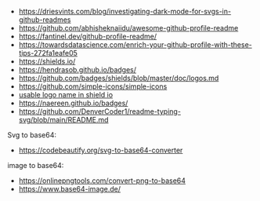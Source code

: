 - https://driesvints.com/blog/investigating-dark-mode-for-svgs-in-github-readmes
- https://github.com/abhisheknaiidu/awesome-github-profile-readme
- https://fantinel.dev/github-profile-readme/
- https://towardsdatascience.com/enrich-your-github-profile-with-these-tips-272fa1eafe05
- https://shields.io/
- https://hendrasob.github.io/badges/
- https://github.com/badges/shields/blob/master/doc/logos.md
- https://github.com/simple-icons/simple-icons
- [usable logo name in shield io](https://simpleicons.org/)
- https://naereen.github.io/badges/
- https://github.com/DenverCoder1/readme-typing-svg/blob/main/README.md

Svg to base64:
- https://codebeautify.org/svg-to-base64-converter

image to base64:
- https://onlinepngtools.com/convert-png-to-base64
- https://www.base64-image.de/